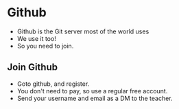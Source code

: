 # Github

* Github is the Git server most of the world uses
* We use it too!
* So you need to join.

## Join Github

* Goto github, and register.
* You don't need to pay, so use a regular free account.
* Send your username and email as a DM to the teacher.
